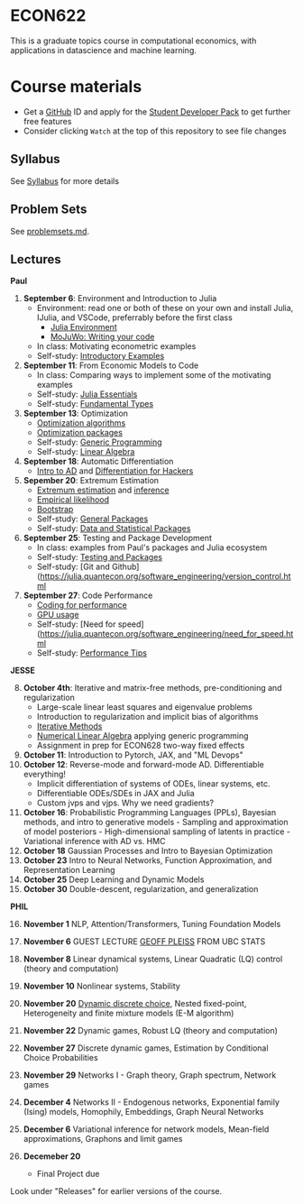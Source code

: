 # ECON622

This is a graduate topics course in computational economics, with applications in datascience and machine learning.

# Course materials
- Get a [GitHub](www.github.com) ID and apply for the [Student Developer Pack](https://education.github.com/pack) to get further free features
- Consider clicking `Watch` at the top of this repository to see file changes

<!-- ## Accessing the VSE syzygy JupyterHub -->
<!-- 1.  Login to https://vse.syzygy.ca/ with your CWL to ensure you can access our JupyterHub -->
<!-- 2.  Click [Here](https://vse.syzygy.ca/jupyter/hub/user-redirect/git-pull?repo=https%3A%2F%2Fgithub.com%2FQuantEcon%2Fquantecon-notebooks-julia&urlpath=lab%2Ftree%2Fquantecon-notebooks-julia) to install the QuantEcon Julia Lectures there -->
<!--     - Later you will need to do a local installation by following the [Getting Started](https://lectures.quantecon.org/jl/getting_started_julia/getting_started.html) but this is a better way to begin -->
<!--     - For support with vse.syzygy.ca, email me@arnavsood.com -->
<!-- 3. To automatically launch the QuantEcon lecture notes on vse.syzygy.ca -->
<!--     - Open the lecture notes in a website (e.g. go to  [Introductory Examples](https://lectures.quantecon.org/jl/getting_started_julia/julia_by_example.html)) -->
<!--     - Hover your mouse over the button "jupyter notebook | run" at the top -->
<!--     - When it pops up a configuration, choose `vse.syzygy.ca (UBC Only)` from the list, move your mouse to somewhere else on the screen -->
<!--     - Now when you click on the "jupyter notebook | run" on any of the Julia lectures (no need to hover again), it will launch in our hub. -->
<!-- 4. Download the extra notebooks from this repository with  [Here](https://vse.syzygy.ca/jupyter/hub/user-redirect/git-pull?repo=https%3A%2F%2Fgithub.com%2Fubcecon%2FECON622_2019&urlpath=lab%2Ftree%2FECON622_2019%2F) -->
<!--     - To update this repository when we create new notebooks, just click on that link again to clone. -->

<!-- In all cases, the reset a notebook, delete it and click on the launch of clone links again. -->

<!-- Most of the course will be taught using Julia, but we will briefly introduce Python (or R) for discussing topics where Julia is not ideal. -->

## Syllabus
See [Syllabus](syllabus.md) for more details


## Problem Sets

See [problemsets.md](problemsets.md).



## Lectures

   **Paul**

1. **September 6**: Environment and Introduction to Julia
    - Environment: read one or both of these on your own and install Julia, IJulia, and VSCode, preferrably before the first class
        - [Julia Environment](https://quantecon.github.io/lecture-julia.myst/getting_started_julia/getting_started.html)
        - [MoJuWo: Writing your code](https://modernjuliaworkflows.github.io/pages/writing/)
    - In class: Motivating econometric examples
    - Self-study: [Introductory Examples](https://quantecon.github.io/lecture-julia.myst/getting_started_julia/julia_by_example.html)
2. **September 11**: From Economic Models to Code
   - In class: Comparing ways to implement some of the motivating examples
   -  Self-study: [Julia Essentials](https://quantecon.github.io/lecture-julia.myst/getting_started_julia/julia_essentials.html)
   -  Self-study: [Fundamental Types](https://quantecon.github.io/lecture-julia.myst/getting_started_julia/fundamental_types.html)
3. **September 13**: Optimization
   - [Optimization algorithms](https://schrimpf.github.io/AnimatedOptimization.jl/optimization/)
   - [Optimization packages](https://quantecon.github.io/lecture-julia.myst/more_julia/optimization_solver_packages.html#Optimization)
   - Self-study: [Generic Programming](https://quantecon.github.io/lecture-julia.myst/more_julia/generic_programming.html)
   - Self-study: [Linear Algebra](https://quantecon.github.io/lecture-julia.myst/tools_and_techniques/linear_algebra.html)
4. **September 18**: Automatic Differentiation
    - [Intro to AD](https://quantecon.github.io/lecture-julia.myst/more_julia/optimization_solver_packages.html#Introduction-to-Automatic-Differentiation)
    and [Differentiation for Hackers](https://github.com/MikeInnes/diff-zoo)
5. **Sepember 20**: Extremum Estimation
   - [Extremum estimation](https://schrimpf.github.io/GMMInference.jl/extremumEstimation/) and [inference](https://schrimpf.github.io/GMMInference.jl/identificationRobustInference/)
   - [Empirical likelihood](https://schrimpf.github.io/GMMInference.jl/empiricalLikelihood/)
   - [Bootstrap](https://schrimpf.github.io/GMMInference.jl/bootstrap/)
   -  Self-study: [General Packages](https://quantecon.github.io/lecture-julia.myst/more_julia/general_packages.html)
   -  Self-study: [Data and Statistical Packages](https://quantecon.github.io/lecture-julia.myst/more_julia/data_statistical_packages.html)
6. **September 25**: Testing and Package Development
   - In class: examples from Paul's packages and Julia ecosystem
   - Self-study: [Testing and Packages](https://julia.quantecon.org/software_engineering/testing.html)
   - Self-study: [Git and Github](https://julia.quantecon.org/software_engineering/version_control.html
7. **September 27**: Code Performance
   - [Coding for performance](https://github.com/schrimpf/ARGridBootstrap)
   - [GPU usage](https://github.com/schrimpf/ARGridBootstrap)
   - Self-study: [Need for speed](https://julia.quantecon.org/software_engineering/need_for_speed.html
   - Self-study: [Performance Tips](https://docs.julialang.org/en/v1/manual/performance-tips/)

**JESSE** 

8. **October 4th**: Iterative and matrix-free methods, pre-conditioning and regularization
   - Large-scale linear least squares and eigenvalue problems
   - Introduction to regularization and implicit bias of algorithms
   - [Iterative Methods](https://julia.quantecon.org/tools_and_techniques/iterative_methods_sparsity.html)
   - [Numerical Linear Algebra](https://julia.quantecon.org/tools_and_techniques/numerical_linear_algebra.html) applying generic programming
   - Assignment in prep for ECON628 two-way fixed effects
9.  **October 11**: Introduction to Pytorch, JAX, and "ML Devops"  
10. **October 12**: Reverse-mode and forward-mode AD.  Differentiable everything!
    - Implicit differentiation of systems of ODEs, linear systems, etc.
    - Differentiable ODEs/SDEs in JAX and Julia
    - Custom jvps and vjps.  Why we need gradients?
11.  **October 16**: Probabilistic Programming Languages (PPLs), Bayesian methods, and intro to generative models
    - Sampling and approximation of model posteriors
    - High-dimensional sampling of latents in practice
    - Variational inference with AD vs. HMC
12.  **October 18** Gaussian Processes and Intro to Bayesian Optimization
13.  **October 23** Intro to Neural Networks, Function Approximation, and Representation Learning
14.  **October 25** Deep Learning and Dynamic Models
15.  **October 30** Double-descent, regularization, and generalization

**PHIL**

16.  **November 1** NLP, Attention/Transformers, Tuning Foundation Models
17.  **November 6** GUEST LECTURE [GEOFF PLEISS](https://geoffpleiss.com/) FROM UBC STATS
18. **November 8** Linear dynamical systems, Linear Quadratic (LQ) control (theory and computation)
19. **November 10** Nonlinear systems, Stability
20. **November 20** [Dynamic discrete choice](https://github.com/UBCECON567/DynamicDiscreteChoice.jl), Nested fixed-point, Heterogeneity and finite mixture models (E-M algorithm)
21. **November 22** Dynamic games, Robust LQ (theory and computation)
22. **November 27** Discrete dynamic games, Estimation by Conditional Choice Probabilities
23. **November 29** Networks I - Graph theory, Graph spectrum, Network games
24. **December 4** Networks II - Endogenous networks, Exponential family (Ising) models, Homophily, Embeddings, Graph Neural Networks
25. **December 6** Variational inference for network models, Mean-field approximations, Graphons and limit games

26. **Decemeber 20**
    - Final Project due


Look under "Releases" for earlier versions of the course.
